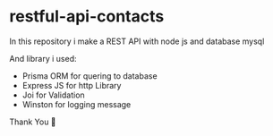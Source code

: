 ﻿# restful-api-contacts

 In this repository i make a REST API with node js and database mysql
 
 And library i used:
 - Prisma ORM for quering to database
 - Express JS for http Library
 - Joi for Validation
 - Winston for logging message

Thank You &#128591;
